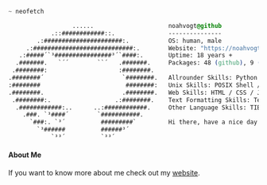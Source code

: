 ```css
~ neofetch

                  ......                     noahvogt@github
            .::############::.               ---------------
        .:######################:.           OS: human, male
     .:############################:.        Website: "https://noahvogt.com"
   .:#####´`³################³´`####:.       Uptime: 18 years +
  .#######.   `´´        ``´   .#######.     Packages: 48 (github), 9 (aur)
 .########:                    :########.
.########´                      `########.   Allrounder Skills: Python / Java / C / C++
:########                        ########:   Unix Skills: POSIX Shell / Bash / AWK / Regex
.########.                      .########.   Web Skills: HTML / CSS / JavaScript / PHP / SQL
 .########:.                  .:########.    Text Formatting Skills: TeX / roff
  .############:..      ..:############.     Other Language Skills: TIBasic / Batch
    .###. `³####´        `###########.
      `###:. `³´          #########`         Hi there, have a nice day :)
        `³######          ######³´
            `³³´          `³³´


```
#### About Me

If you want to know more about me check out my [website](https://noahvogt.com).

<!--
#### Current Status

- 🌱 I’m currently learning Android Development
- 🔭 I’m currently working on an [Android App](https://github.com/noahvogt/mini-project)
- 📫 How to reach me: [my contact page](https://noahvogt.com/contact) 
- ✨ Also check out my [articles](https://noahvogt.com/articles)


**noahvogt/noahvogt** is a ✨ _special_ ✨ repository because its `README.md` (this file) appears on your GitHub profile.

Here are some ideas to get you started:

- 🔭 I’m currently working on ...
- 🌱 I’m currently learning ..
- 👯 I’m looking to collaborate on ...
- 🤔 I’m looking for help with ...
- 💬 Ask me about ...
- 📫 How to reach me: ...
- 😄 Pronouns: ...
- ⚡ Fun fact: ...
-->
